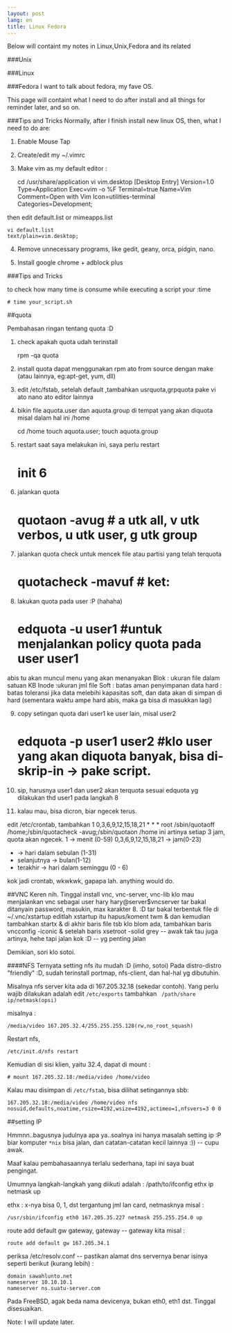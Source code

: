 ```yaml
---
layout: post
lang: en
title: Linux Fedora
---
```


Below will containt my notes in Linux,Unix,Fedora and its related

<!-- more -->

###Unix

###Linux


###Fedora
I want to talk about fedora, my fave OS.

This page will containt what I need to do after install and all things for reminder later, and so on.

###Tips and Tricks
Normally, after I finish install new linux OS, then, what I need to do are:

1. Enable Mouse Tap
2. Create/edit my ~/.vimrc
3. Make vim as my default editor :
 
    cd /usr/share/application
    vi vim.desktop
    [Desktop Entry]
    Version=1.0
    Type=Application
    Exec=vim -o %F
    Terminal=true
    Name=Vim
    Comment=Open with Vim
    Icon=utilities-terminal
    Categories=Development;

then edit default.list or mimeapps.list

    vi default.list
    text/plain=vim.desktop;

4. Remove unnecessary programs, like gedit, geany, orca, pidgin, nano.

5. Install google chrome + adblock plus


###Tips and Tricks

to check how many time is consume while executing a script your :time

    # time your_script.sh



##quota

Pembahasan ringan tentang quota :D

1. check apakah quota udah terinstall

    rpm -qa quota

2. install quota 
dapat menggunakan rpm ato from source dengan make (atau lainnya, eg:apt-get, yum, dll)

3. edit /etc/fstab, setelah default ,tambahkan usrquota,grpquota
pake vi ato nano ato editor lainnya

4. bikin file aquota.user dan aquota.group di tempat yang akan diquota misal dalam hal ini /home

    cd /home
    touch aquota.user; touch aquota.group

5. restart
saat saya melakukan ini, saya perlu restart
    # init 6

6. jalankan quota

    # quotaon -avug # a utk all, v utk verbos, u utk user, g utk group

7. jalankan quota check untuk mencek file atau partisi yang telah terquota

    # quotacheck -mavuf # ket:

8. lakukan quota pada user :P (hahaha)

    # edquota -u user1 #untuk menjalankan policy quota pada user user1

abis tu akan muncul menu yang akan menanyakan
Blok : ukuran file dalam satuan KB
Inode :ukuran jml file
Soft : batas aman penyimpanan data
hard : batas toleransi jika data melebihi kapasitas soft, dan data akan di simpan di hard (sementara waktu ampe hard abis, maka ga bisa di masukkan lagi)

9. copy setingan quota dari user1 ke user lain, misal user2

    # edquota -p user1 user2 #klo user yang akan diquota banyak, bisa di-skrip-in -> pake script.

10. sip, harusnya user1 dan user2 akan terquota sesuai edquota yg dilakukan thd user1 pada langkah 8

11. kalau mau, bisa dicron, biar ngecek terus.

edit /etc/crontab, tambahkan
1 0,3,6,9,12,15,18,21 * * * root /sbin/quotaoff /home;/sbin/quotacheck -avug;/sbin/quotaon /home
ini artinya setiap 3 jam, quota akan ngecek.
1 -> menit (0-59)
0,3,6,9,12,15,18,21 -> jam(0-23)
* -> hari dalam sebulan (1-31)
* selanjutnya -> bulan(1-12)
* terakhir -> hari dalam seminggu (0 - 6)

kok jadi crontab, wkwkwk, gapapa lah.
anything would do.

##VNC
Keren nih. Tinggal install vnc, vnc-server, vnc-lib
klo mau menjalankan vnc sebagai user hary
hary@server$vncserver
tar bakal ditanyain password, masukin, max karakter 8. :D
tar bakal terbentuk file di ~/.vnc/xstartup
editlah xstartup itu
hapus/koment twm & dan kemudian tambahkan startx & di akhir baris file tsb
klo blom ada, tambahkan baris vncconfig -iconic & setelah baris xsetroot -solid grey -- awak tak tau juga artinya, hehe tapi jalan kok :D -- yg penting jalan

Demikian, sori klo sotoi.

####NFS
Ternyata setting nfs itu mudah :D (imho, sotoi)
Pada distro-distro "friendly" :D, sudah terinstall portmap, nfs-client, dan hal-hal yg dibutuhin.

Misalnya nfs server kita ada di 167.205.32.18 (sekedar contoh).
Yang perlu wajib dilakukan adalah edit `/etc/exports`
tambahkan ` /path/share ip/netmask(opsi)`

misalnya :

    /media/video 167.205.32.4/255.255.255.128(rw,no_root_squash)

Restart nfs, 

    /etc/init.d/nfs restart

Kemudian di sisi klien, yaitu 32.4, dapat di mount :

    # mount 167.205.32.18:/media/video /home/video

Kalau mau disimpan di `/etc/fstab`, bisa dilihat setingannya sbb:

    167.205.32.18:/media/video /home/video nfs nosuid,defaults,noatime,rsize=4192,wsize=4192,actimeo=1,nfsvers=3 0 0

##setting IP

Hmmnn..bagusnya judulnya apa ya..soalnya ini hanya masalah setting ip :P
biar komputer `*nix` bisa jalan, dan catatan-catatan kecil lainnya :)) -- cupu awak.

Maaf kalau pembahasaannya terlalu sederhana, tapi ini saya buat pengingat.

Umumnya langkah-langkah yang diikuti adalah :
    /path/to/ifconfig ethx ip netmask up

ethx : x-nya bisa 0, 1, dst tergantung jml lan card, netmasknya
misal : 

    /usr/sbin/ifconfig eth0 167.205.35.227 netmask 255.255.254.0 up

route add default gw gateway, gateway -- gateway kita
misal : 

    route add default gw 167.205.34.1


periksa /etc/resolv.conf -- pastikan alamat dns servernya benar
isinya seperti berikut (kurang lebih) :

    domain sawahlunto.net
    nameserver 10.10.10.1
    nameserver ns.suatu-server.com


Pada FreeBSD, agak beda nama devicenya, bukan eth0, eth1 dst. Tinggal disesuaikan.



Note: I will update later.



